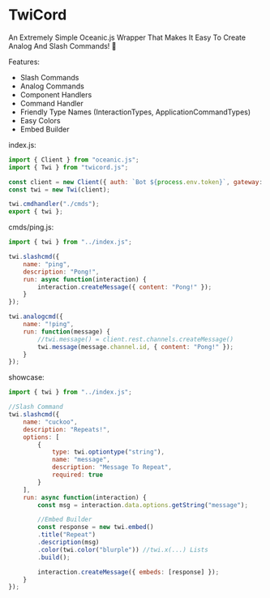 # TwiCord

An Extremely Simple Oceanic.js Wrapper That Makes It Easy To Create Analog And Slash Commands! 🌈

Features:

- Slash Commands
- Analog Commands
- Component Handlers
- Command Handler
- Friendly Type Names (InteractionTypes, ApplicationCommandTypes)
- Easy Colors
- Embed Builder

index.js:

```js
import { Client } from "oceanic.js";
import { Twi } from "twicord.js";

const client = new Client({ auth: `Bot ${process.env.token}`, gateway: { intents: [...] } });
const twi = new Twi(client);

twi.cmdhandler("./cmds");
export { twi };
```

cmds/ping.js:

```js
import { twi } from "../index.js";

twi.slashcmd({
    name: "ping",
    description: "Pong!",
    run: async function(interaction) {
        interaction.createMessage({ content: "Pong!" });
    }
});

twi.analogcmd({
    name: "!ping",
    run: function(message) {
        //twi.message() = client.rest.channels.createMessage()
        twi.message(message.channel.id, { content: "Pong!" });
    }
});
```

showcase:

```js
import { twi } from "../index.js";

//Slash Command
twi.slashcmd({
    name: "cuckoo",
    description: "Repeats!",
    options: [
        {
            type: twi.optiontype("string"),
            name: "message",
            description: "Message To Repeat",
            required: true
        }
    ],
    run: async function(interaction) {
        const msg = interaction.data.options.getString("message");

        //Embed Builder
        const response = new twi.embed()
        .title("Repeat")
        .description(msg)
        .color(twi.color("blurple")) //twi.x(...) Lists
        .build();

        interaction.createMessage({ embeds: [response] });
    }
});
```